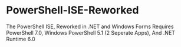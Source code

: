 # PowerShell-ISE-Reworked
The PowerShell ISE, Reworked in .NET and Windows Forms
Requires PowerShell 7.0, Windows PowerShell 5.1 (2 Seperate Apps), And .NET Runtime 6.0
